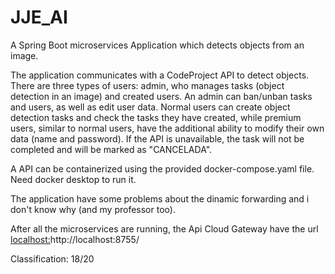# JJE_AI
A Spring Boot microservices Application which detects objects from an image.

The application communicates with a CodeProject API to detect objects. There are three types of users: admin, who manages tasks (object detection in an image) and created users. An admin can ban/unban tasks and users, as well as edit user data. Normal users can create object detection tasks and check the tasks they have created, while premium users, similar to normal users, have the additional ability to modify their own data (name and password). If the API is unavailable, the task will not be completed and will be marked as "CANCELADA".

A API can be containerized using the provided docker-compose.yaml file. Need docker desktop to run it.

The application have some problems about the dinamic forwarding and i don't know why (and my professor too).

After all the microservices are running, the Api Cloud Gateway have the url [localhost:](http://localhost:8755/)http://localhost:8755/

Classification: 18/20


